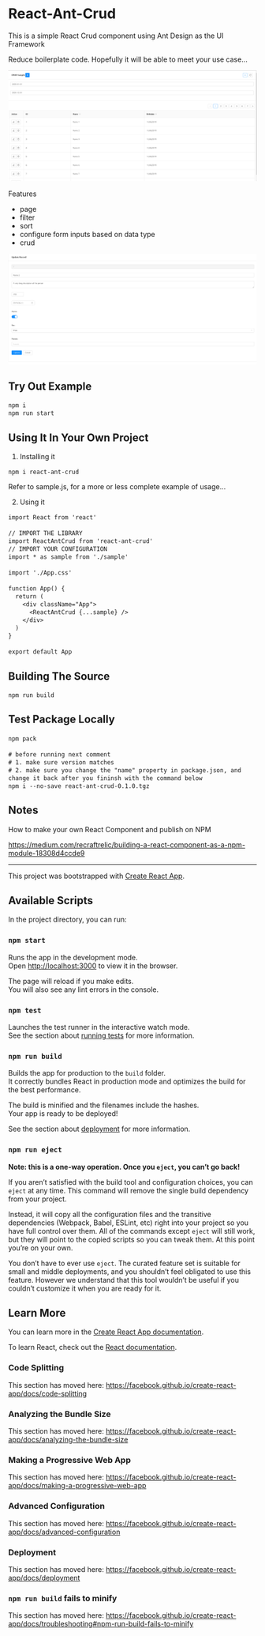 
# React-Ant-Crud

This is a simple React Crud component using Ant Design as the UI Framework

Reduce boilerplate code. Hopefully it will be able to meet your use case...

[![Screenshot](./screenshot0.png)](./screenshot0.png)

Features
 - page
 - filter
 - sort
 - configure form inputs based on data type
 - crud

[![Screenshot](./screenshot1.png)](./screenshot1.png)


## Try Out Example

```
npm i
npm run start
```

## Using It In Your Own Project

1. Installing it
```
npm i react-ant-crud
```

Refer to sample.js, for a more or less complete example of usage...

2. Using it

```
import React from 'react'

// IMPORT THE LIBRARY
import ReactAntCrud from 'react-ant-crud'
// IMPORT YOUR CONFIGURATION
import * as sample from './sample'

import './App.css'

function App() {
  return (
    <div className="App">
      <ReactAntCrud {...sample} />
    </div>
  )
}

export default App

```

## Building The Source

```
npm run build
```


## Test Package Locally

```
npm pack

# before running next comment
# 1. make sure version matches
# 2. make sure you change the "name" property in package.json, and change it back after you fininsh with the command below
npm i --no-save react-ant-crud-0.1.0.tgz
```

## Notes

How to make your own React Component and publish on NPM

https://medium.com/recraftrelic/building-a-react-component-as-a-npm-module-18308d4ccde9




---

This project was bootstrapped with [Create React App](https://github.com/facebook/create-react-app).

## Available Scripts

In the project directory, you can run:

### `npm start`

Runs the app in the development mode.<br>
Open [http://localhost:3000](http://localhost:3000) to view it in the browser.

The page will reload if you make edits.<br>
You will also see any lint errors in the console.

### `npm test`

Launches the test runner in the interactive watch mode.<br>
See the section about [running tests](https://facebook.github.io/create-react-app/docs/running-tests) for more information.

### `npm run build`

Builds the app for production to the `build` folder.<br>
It correctly bundles React in production mode and optimizes the build for the best performance.

The build is minified and the filenames include the hashes.<br>
Your app is ready to be deployed!

See the section about [deployment](https://facebook.github.io/create-react-app/docs/deployment) for more information.

### `npm run eject`

**Note: this is a one-way operation. Once you `eject`, you can’t go back!**

If you aren’t satisfied with the build tool and configuration choices, you can `eject` at any time. This command will remove the single build dependency from your project.

Instead, it will copy all the configuration files and the transitive dependencies (Webpack, Babel, ESLint, etc) right into your project so you have full control over them. All of the commands except `eject` will still work, but they will point to the copied scripts so you can tweak them. At this point you’re on your own.

You don’t have to ever use `eject`. The curated feature set is suitable for small and middle deployments, and you shouldn’t feel obligated to use this feature. However we understand that this tool wouldn’t be useful if you couldn’t customize it when you are ready for it.

## Learn More

You can learn more in the [Create React App documentation](https://facebook.github.io/create-react-app/docs/getting-started).

To learn React, check out the [React documentation](https://reactjs.org/).

### Code Splitting

This section has moved here: https://facebook.github.io/create-react-app/docs/code-splitting

### Analyzing the Bundle Size

This section has moved here: https://facebook.github.io/create-react-app/docs/analyzing-the-bundle-size

### Making a Progressive Web App

This section has moved here: https://facebook.github.io/create-react-app/docs/making-a-progressive-web-app

### Advanced Configuration

This section has moved here: https://facebook.github.io/create-react-app/docs/advanced-configuration

### Deployment

This section has moved here: https://facebook.github.io/create-react-app/docs/deployment

### `npm run build` fails to minify

This section has moved here: https://facebook.github.io/create-react-app/docs/troubleshooting#npm-run-build-fails-to-minify
